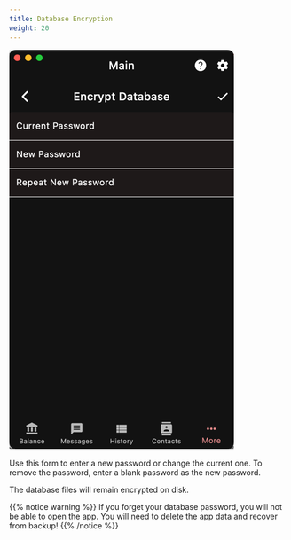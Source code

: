 ```yaml
---
title: Database Encryption
weight: 20
---
```


![Protect](2024-03-06_01-07-38.png)

Use this form to enter a new password or change the current one.
To remove the password, enter a blank password as the new password.

The database files will remain encrypted on disk.

{{% notice warning %}}
If you forget your database password, you will not be able
to open the app. You will need to delete the
app data and recover from backup!
{{% /notice %}}
